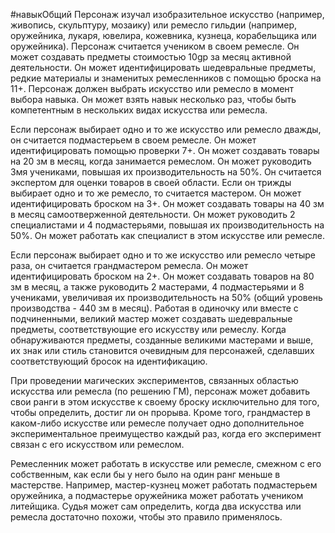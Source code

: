 #навыкОбщий 
Персонаж изучал изобразительное искусство (например, живопись, скульптуру, мозаику) или ремесло гильдии (например, оружейника, лукаря, ювелира, кожевника, кузнеца, корабельщика или оружейника). Персонаж считается учеником в своем ремесле. Он может создавать предметы стоимостью 10gp за месяц активной деятельности. Он может идентифицировать шедевральные предметы, редкие материалы и знаменитых ремесленников с помощью броска на 11+. Персонаж должен выбрать искусство или ремесло в момент выбора навыка. Он может взять навык несколько раз, чтобы быть компетентным в нескольких видах искусства или ремесла.

Если персонаж выбирает одно и то же искусство или ремесло дважды, он считается подмастерьем в своем ремесле. Он может идентифицировать помощью проверки 7+. Он может создавать товары на 20 зм в месяц, когда занимается ремеслом. Он может руководить 3мя учениками, повышая их производительность на 50%. Он считается экспертом для оценки товаров в своей области.
Если он трижды выбирает одно и то же ремесло, то считается мастером. Он может идентифицировать броском на 3+. Он может создавать товары на 40 зм в месяц самоотверженной деятельности. Он может руководить 2 специалистами и 4 подмастерьями, повышая их производительность на 50%. Он может работать как специалист в этом искусстве или ремесле.

Если персонаж выбирает одно и то же искусство или ремесло четыре раза, он считается грандмастером ремесла. Он может идентифицировать броском на 2+. Он может создавать товаров на 80 зм в месяц, а также руководить 2 мастерами, 4 подмастерьями и 8 учениками, увеличивая их производительность на 50% (общий уровень производства - 440 зм в месяц). Работая в одиночку или вместе с подчиненными, великий мастер может создавать шедевральные предметы, соответствующие его искусству или ремеслу. Когда обнаруживаются предметы, созданные великими мастерами и выше, их знак или стиль становится очевидным для персонажей, сделавших соответствующий бросок на идентификацию.

При проведении магических экспериментов, связанных областью искусства или ремесла (по решению ГМ), персонаж может добавить свои ранги в этом искусстве к своему броску исключительно для того, чтобы определить, достиг ли он прорыва. Кроме того, грандмастер в каком-либо искусстве или ремесле получает одно дополнительное экспериментальное преимущество каждый раз, когда его эксперимент связан с его искусством или ремеслом.

Ремесленник может работать в искусстве или ремесле, смежном с его собственным, как если бы у него было на один ранг меньше в мастерстве. Например, мастер-кузнец может работать подмастерьем оружейника, а подмастерье оружейника может работать учеником литейщика. Судья может сам определить, когда два искусства или ремесла достаточно похожи, чтобы это правило применялось.
